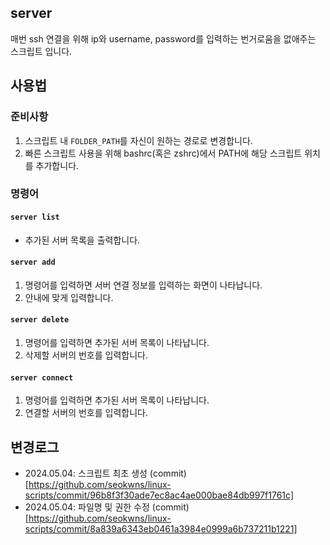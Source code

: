 ## server
매번 ssh 연결을 위해 ip와 username, password를 입력하는 번거로움을 없애주는 스크립트 입니다.

## 사용법
### 준비사항
1. 스크립트 내 `FOLDER_PATH`를 자신이 원하는 경로로 변경합니다.
2. 빠른 스크립트 사용을 위해 bashrc(혹은 zshrc)에서 PATH에 해당 스크립트 위치를 추가합니다.

### 명령어
#### `server list`
- 추가된 서버 목록을 출력합니다.

#### `server add`
1. 명령어를 입력하면 서버 연결 정보를 입력하는 화면이 나타납니다.
2. 안내에 맞게 입력합니다.

#### `server delete`
1. 명령어를 입력하면 추가된 서버 목록이 나타납니다.
2. 삭제할 서버의 번호를 입력합니다.

#### `server connect`
1. 명령어를 입력하면 추가된 서버 목록이 나타납니다.
2. 연결할 서버의 번호를 입력합니다.

## 변경로그
- 2024.05.04: 스크립트 최초 생성 (commit)[https://github.com/seokwns/linux-scripts/commit/96b8f3f30ade7ec8ac4ae000bae84db997f1761c]
- 2024.05.04: 파일명 및 권한 수정 (commit)[https://github.com/seokwns/linux-scripts/commit/8a839a6343eb0461a3984e0999a6b737211b1221]
